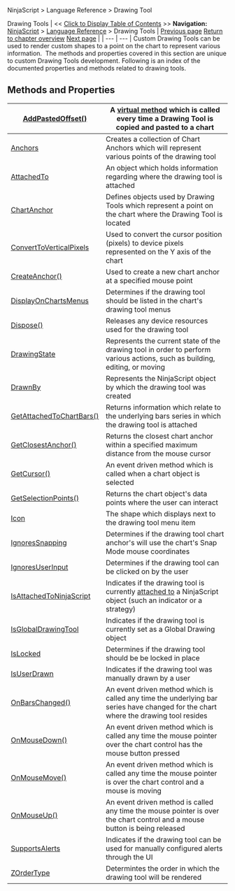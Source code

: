 ﻿
NinjaScript > Language Reference > Drawing Tool

Drawing Tools
| << [Click to Display Table of Contents](drawing_tools.md) >> **Navigation:**     [NinjaScript](ninjascript-1.md) > [Language Reference](language_reference_wip-1.md) > Drawing Tools | [Previous page](upbrushdx-1.md) [Return to chapter overview](language_reference_wip-1.md) [Next page](addpastedoffset-1.md) |
| --- | --- |
Custom Drawing Tools can be used to render custom shapes to a point on the chart to represent various information.  The methods and properties covered in this section are unique to custom Drawing Tools development. Following is an index of the documented properties and methods related to drawing tools.
 
## Methods and Properties
| [AddPastedOffset()](addpastedoffset-1.md) | A [virtual method](https://msdn.microsoft.com/en-us/library/9fkccyh4.aspx) which is called every time a Drawing Tool is copied and pasted to a chart |
| --- | --- |
| [Anchors](anchors-1.md) | Creates a collection of Chart Anchors which will represent various points of the drawing tool |
| [AttachedTo](attachedto-1.md) | An object which holds information regarding where the drawing tool is attached |
| [ChartAnchor](chartanchor-1.md) | Defines objects used by Drawing Tools which represent a point on the chart where the Drawing Tool is located |
| [ConvertToVerticalPixels](converttoverticalpixels-1.md) | Used to convert the cursor position (pixels) to device pixels represented on the Y axis of the chart |
| [CreateAnchor()](createanchor-1.md) | Used to create a new chart anchor at a specified mouse point |
| [DisplayOnChartsMenus](displayonchartsmenus-1.md) | Determines if the drawing tool should be listed in the chart's drawing tool menus |
| [Dispose()](dispose-1.md) | Releases any device resources used for the drawing tool |
| [DrawingState](drawingstate-1.md) | Represents the current state of the drawing tool in order to perform various actions, such as building, editing, or moving |
| [DrawnBy](drawnby-1.md) | Represents the NinjaScript object by which the drawing tool was created |
| [GetAttachedToChartBars()](getattachedtochartbars-1.md) | Returns information which relate to the underlying bars series in which the drawing tool is attached |
| [GetClosestAnchor()](getclosestanchor-1.md) | Returns the closest chart anchor within a specified maximum distance from the mouse cursor |
| [GetCursor()](getcursor-1.md) | An event driven method which is called when a chart object is selected |
| [GetSelectionPoints()](getselectionpoints-1.md) | Returns the chart object's data points where the user can interact |
| [Icon](icon_drawingtool-1.md) | The shape which displays next to the drawing tool menu item |
| [IgnoresSnapping](ignoressnapping-1.md) | Determines if the drawing tool chart anchor's will use the chart's Snap Mode mouse coordinates |
| [IgnoresUserInput](ignoresuserinput-1.md) | Determines if the drawing tool can be clicked on by the user |
| [IsAttachedToNinjaScript](isattachedtoninjascript-1.md) | Indicates if the drawing tool is currently [attached to](attachedto-1.md) a NinjaScript object (such an indicator or a strategy) |
| [IsGlobalDrawingTool](isglobaldrawingtool-1.md) | Indicates if the drawing tool is currently set as a Global Drawing object |
| [IsLocked](islocked-1.md) | Determines if the drawing tool should be be locked in place |
| [IsUserDrawn](isuserdrawn-1.md) | Indicates if the drawing tool was manually drawn by a user |
| [OnBarsChanged()](onbarschanged-1.md) | An event driven method which is called any time the underlying bar series have changed for the chart where the drawing tool resides |
| [OnMouseDown()](onmousedown-1.md) | An event driven method which is called any time the mouse pointer over the chart control has the mouse button pressed |
| [OnMouseMove()](onmousemove-1.md) | An event driven method which is called any time the mouse pointer is over the chart control and a mouse is moving |
| [OnMouseUp()](onmouseup-1.md) | An event driven method is called any time the mouse pointer is over the chart control and a mouse button is being released |
| [SupportsAlerts](supportsalerts-1.md) | Indicates if the drawing tool can be used for manually configured alerts through the UI |
| [ZOrderType](zordertype-1.md) | Determintes the order in which the drawing tool will be rendered |
